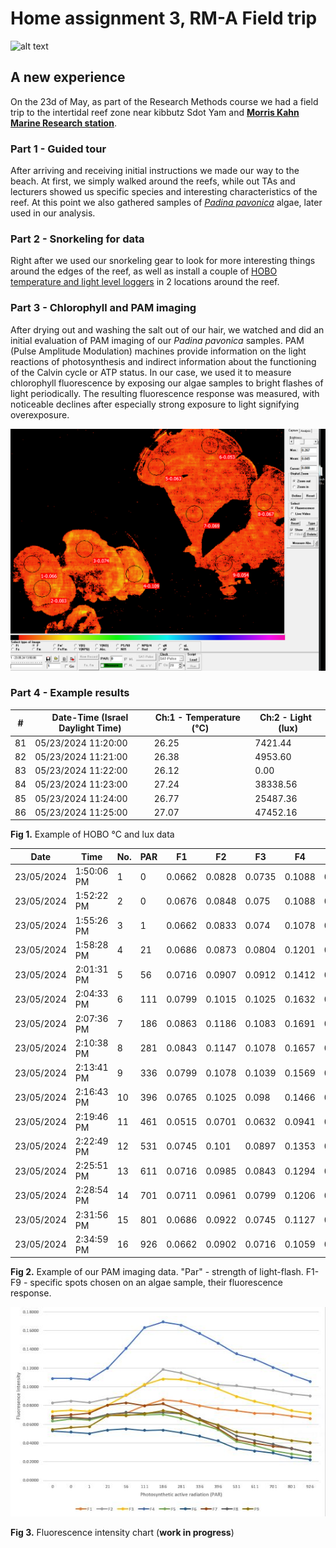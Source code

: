 # Home assignment 3, RM-A Field trip 
 ![alt text](../images/fieldtrip.JPG)
## A new experience
On the 23d of May, as part of the Research Methods course we had a field trip to the intertidal reef zone near kibbutz Sdot Yam and [**Morris Kahn Marine Research station**](https://med-lter.haifa.ac.il/).
### Part 1 - Guided tour
After arriving and receiving initial instructions we made our way to the beach. At first, we simply walked around the reefs, while out TAs and lecturers showed us specific species and interesting characteristics of the reef. At this point we also gathered samples of [*Padina pavonica*](https://www.marinespecies.org/aphia.php?p=taxdetails&id=145385) algae, later used in our analysis.
### Part 2 - Snorkeling for data
Right after we used our snorkeling gear to look for more interesting things around the edges of the reef, as well as install a couple of [HOBO temperature and light level loggers](https://www.onsetcomp.com/) in 2 locations around the reef.
### Part 3 - Chlorophyll and PAM imaging 
After drying out and washing the salt out of our hair, we watched and did an initial evaluation of PAM imaging of our *Padina pavonica* samples. PAM (Pulse Amplitude Modulation) machines provide information on the light reactions of photosynthesis and indirect information about the functioning of the Calvin cycle or ATP status. In our case, we used it to measure chlorophyll fluorescence by exposing our algae samples to bright flashes of light periodically. The resulting fluorescence response was measured, with noticeable declines after especially strong exposure to light signifying overexposure.

![alt text](../images/fv%20fm-ROI.PNG)

### Part 4 - Example results
| #  | Date-Time (Israel Daylight Time) | Ch:1 - Temperature   (°C) | Ch:2 - Light   (lux) |
| -- | -------------------------------- | ------------------------- | -------------------- |
| 81 | 05/23/2024 11:20:00              | 26.25                     | 7421.44              |
| 82 | 05/23/2024 11:21:00              | 26.38                     | 4953.60              |
| 83 | 05/23/2024 11:22:00              | 26.12                     | 0.00                 |
| 84 | 05/23/2024 11:23:00              | 27.24                     | 38338.56             |
| 85 | 05/23/2024 11:24:00              | 26.77                     | 25487.36             |
| 86 | 05/23/2024 11:25:00              | 27.07                     | 47452.16             |

**Fig 1.** Example of HOBO °C and lux data

| Date       | Time       | No. | PAR | F1     | F2     | F3     | F4     | F5     | F6     | F7     | F8     | F9     |
| ---------- | ---------- | --- | --- | ------ | ------ | ------ | ------ | ------ | ------ | ------ | ------ | ------ |
| 23/05/2024 | 1:50:06 PM | 1   | 0   | 0.0662 | 0.0828 | 0.0735 | 0.1088 | 0.0632 | 0.0529 | 0.0686 | 0.0667 | 0.0544 |
| 23/05/2024 | 1:52:22 PM | 2   | 0   | 0.0676 | 0.0848 | 0.075  | 0.1088 | 0.0657 | 0.0515 | 0.0701 | 0.0672 | 0.0564 |
| 23/05/2024 | 1:55:26 PM | 3   | 1   | 0.0662 | 0.0833 | 0.074  | 0.1078 | 0.0647 | 0.05   | 0.0716 | 0.0657 | 0.0574 |
| 23/05/2024 | 1:58:28 PM | 4   | 21  | 0.0686 | 0.0873 | 0.0804 | 0.1201 | 0.0691 | 0.0539 | 0.0804 | 0.0706 | 0.0691 |
| 23/05/2024 | 2:01:31 PM | 5   | 56  | 0.0716 | 0.0907 | 0.0912 | 0.1412 | 0.0701 | 0.0549 | 0.0828 | 0.0725 | 0.0691 |
| 23/05/2024 | 2:04:33 PM | 6   | 111 | 0.0799 | 0.1015 | 0.1025 | 0.1632 | 0.0701 | 0.0534 | 0.0799 | 0.0716 | 0.0711 |
| 23/05/2024 | 2:07:36 PM | 7   | 186 | 0.0863 | 0.1186 | 0.1083 | 0.1691 | 0.0706 | 0.0539 | 0.0819 | 0.0725 | 0.0745 |
| 23/05/2024 | 2:10:38 PM | 8   | 281 | 0.0843 | 0.1147 | 0.1078 | 0.1657 | 0.0662 | 0.051  | 0.0745 | 0.0711 | 0.0716 |
| 23/05/2024 | 2:13:41 PM | 9   | 336 | 0.0799 | 0.1078 | 0.1039 | 0.1569 | 0.0603 | 0.0471 | 0.0647 | 0.0657 | 0.0647 |
| 23/05/2024 | 2:16:43 PM | 10  | 396 | 0.0765 | 0.1025 | 0.098  | 0.1466 | 0.0544 | 0.0422 | 0.0559 | 0.0588 | 0.0593 |
| 23/05/2024 | 2:19:46 PM | 11  | 461 | 0.0515 | 0.0701 | 0.0632 | 0.0941 | 0.0338 | 0.026  | 0.0343 | 0.0353 | 0.0382 |
| 23/05/2024 | 2:22:49 PM | 12  | 531 | 0.0745 | 0.101  | 0.0897 | 0.1353 | 0.0417 | 0.0338 | 0.0436 | 0.0475 | 0.0515 |
| 23/05/2024 | 2:25:51 PM | 13  | 611 | 0.0716 | 0.0985 | 0.0843 | 0.1294 | 0.0373 | 0.0314 | 0.0397 | 0.0426 | 0.0495 |
| 23/05/2024 | 2:28:54 PM | 14  | 701 | 0.0711 | 0.0961 | 0.0799 | 0.1206 | 0.0314 | 0.0294 | 0.0363 | 0.0387 | 0.0461 |
| 23/05/2024 | 2:31:56 PM | 15  | 801 | 0.0686 | 0.0922 | 0.0745 | 0.1127 | 0.0284 | 0.0245 | 0.0343 | 0.0338 | 0.0426 |
| 23/05/2024 | 2:34:59 PM | 16  | 926 | 0.0662 | 0.0902 | 0.0716 | 0.1059 | 0.0255 | 0.0221 | 0.0299 | 0.0299 | 0.0402 |

**Fig 2.** Example of our PAM imaging data. "Par" - strength of light-flash. F1-F9 - specific spots chosen on an algae sample, their fluorescence response.

![alt text](../images/PAM-chart.JPG)

**Fig 3.** Fluorescence intensity chart (**work in progress**)